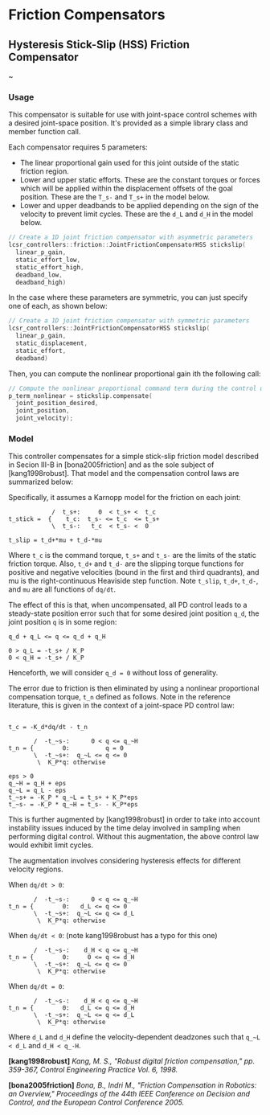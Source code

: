 
Friction Compensators
=====================



## Hysteresis Stick-Slip (HSS) Friction Compensator

~[](hysteresis.png)

### Usage

This compensator is suitable for use with joint-space control schemes with a
desired joint-space position.  It's provided as a simple library class and
member function call.

Each compensator requires 5 parameters:

* The linear proportional gain used for this joint outside of the static
  friction region.
* Lower and upper static efforts. These are the constant torques or forces
  which will be applied within the displacement offsets of the goal position.
  These are the `T_s-` and `T_s+` in the  model below.
* Lower and upper deadbands to be applied depending on the sign of the velocity
  to prevent limit cycles.  These are the `d_L` and `d_H` in the  model below.

```cpp
// Create a 1D joint friction compensator with asymmetric parameters
lcsr_controllers::friction::JointFrictionCompensatorHSS stickslip(
  linear_p_gain,
  static_effort_low, 
  static_effort_high,
  deadband_low, 
  deadband_high)
```

In the case where these parameters are symmetric, you can just specify one of
each, as shown below:

```cpp
// Create a 1D joint friction compensator with symmetric parameters
lcsr_controllers::JointFrictionCompensatorHSS stickslip(
  linear_p_gain,
  static_displacement,
  static_effort,
  deadband)
```

Then, you can compute the nonlinear proportional gain ith the following call:

```cpp
// Compute the nonlinear proportional command term during the control update
p_term_nonlinear = stickslip.compensate(
  joint_position_desired,
  joint_position,
  joint_velocity);

```

### Model

This controller compensates for a simple stick-slip friction model described in
Secion III-B in [bona2005friction] and as the sole subject of [kang1998robust].
That model and the compensation control laws are summarized below:

Specifically, it assumes a Karnopp model for the friction on each joint:

```
            /  t_s+:     0  < t_s+ <  t_c
t_stick =  {    t_c:  t_s- <= t_c  <= t_s+
            \  t_s-:   t_c  < t_s- <  0

t_slip = t_d+*mu + t_d-*mu
```

Where `t_c` is the command torque, `t_s+` and `t_s-` are the limits of the
static friction torque. Also, `t_d+` and `t_d-` are the slipping torque
functions for positive and negative velocities (bound in the first and third
quadrants), and mu is the right-continuous Heaviside step function. Note
`t_slip`, `t_d+`, `t_d-`, and `mu` are all functions of `dq/dt`.

The effect of this is that, when uncompensated, all PD control leads to a
steady-state position error such that for some desired joint position `q_d`,
the joint position `q` is in some region:

```
q_d + q_L <= q <= q_d + q_H

0 > q_L = -t_s+ / K_P
0 < q_H = -t_s+ / K_P
```

Henceforth, we will consider `q_d = 0` without loss of generality.

The error due to friction is then eliminated by using a nonlinear proportional
compensation torque, `t_n` defined as follows. Note in the reference
literature, this is given in the context of a joint-space PD control law:

```

t_c = -K_d*dq/dt - t_n

       /  -t_~s-:      0 < q <= q_~H
t_n = {        0:          q = 0
       \  -t_~s+:  q_~L <= q <= 0
        \  K_P*q: otherwise

eps > 0
q_~H = q_H + eps
q_~L = q_L - eps
t_~s+ = -K_P * q_~L = t_s+ + K_P*eps
t_~s- = -K_P * q_~H = t_s- - K_P*eps
```

This is further augmented by [kang1998robust] in order to take into account
instability issues induced by the time delay involved in sampling when
performing digital control. Without this augmentation, the above control law
would exhibit limit cycles.

The augmentation involves considering hysteresis effects for different velocity
regions. 

When `dq/dt > 0`:
```
       /  -t_~s-:      0 < q <= q_~H
t_n = {        0:   d_L <= q <= 0
       \  -t_~s+:  q_~L <= q <= d_L
        \  K_P*q: otherwise
```
When `dq/dt < 0`: (note kang1998robust has a typo for this one)
```
       /  -t_~s-:    d_H < q <= q_~H
t_n = {        0:     0 <= q <= d_H
       \  -t_~s+:  q_~L <= q <= 0
        \  K_P*q: otherwise
```
When `dq/dt = 0`:
```
       /  -t_~s-:    d_H < q <= q_~H
t_n = {        0:   d_L <= q <= d_H
       \  -t_~s+:  q_~L <= q <= d_L
        \  K_P*q: otherwise
```

Where `d_L` and `d_H` define the velocity-dependent deadzones such that 
`q_~L < d_L` and `d_H < q_-H`.

**[kang1998robust]** *Kang, M. S., "Robust digital friction compensation," pp.
359-367, Control Engineering Practice Vol. 6, 1998.* 

**[bona2005friction]** *Bona, B., Indri M., "Friction Compensation in Robotics: an
Overview," Proceedings of the 44th IEEE Conference on Decision and Control, and
the European Control Conference 2005.*
